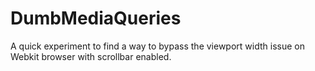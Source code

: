 DumbMediaQueries
================

A quick experiment to find a way to bypass the viewport width issue on Webkit browser with scrollbar enabled.
